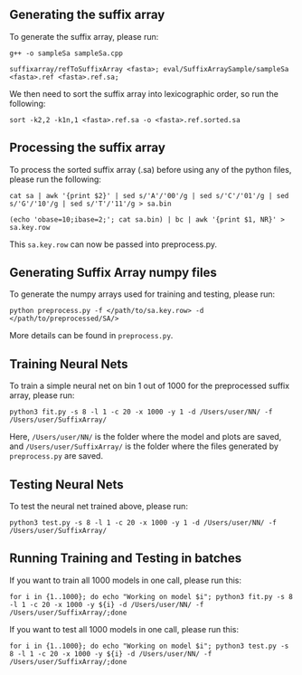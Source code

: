 ## Generating the suffix array

To generate the suffix array, please run:

```
g++ -o sampleSa sampleSa.cpp

suffixarray/refToSuffixArray <fasta>; eval/SuffixArraySample/sampleSa <fasta>.ref <fasta>.ref.sa;
```

We then need to sort the suffix array into lexicographic order, so run the following:

```
sort -k2,2 -k1n,1 <fasta>.ref.sa -o <fasta>.ref.sorted.sa
```

## Processing the suffix array
To process the sorted suffix array (.sa) before using any of the python files, please run the following:

```
cat sa | awk '{print $2}' | sed s/'A'/'00'/g | sed s/'C'/'01'/g | sed s/'G'/'10'/g | sed s/'T'/'11'/g > sa.bin
```
```
(echo 'obase=10;ibase=2;'; cat sa.bin) | bc | awk '{print $1, NR}' > sa.key.row
```

This `sa.key.row` can now be passed into preprocess.py.

## Generating Suffix Array numpy files

To generate the numpy arrays used for training and testing, please run:

```
python preprocess.py -f </path/to/sa.key.row> -d </path/to/preprocessed/SA/>
```

More details can be found in `preprocess.py`.

## Training Neural Nets

To train a simple neural net on bin 1 out of 1000 for the preprocessed suffix array, please run:

```
python3 fit.py -s 8 -l 1 -c 20 -x 1000 -y 1 -d /Users/user/NN/ -f /Users/user/SuffixArray/ 
```

Here, `/Users/user/NN/` is the folder where the model and plots are saved, and `/Users/user/SuffixArray/` is the folder where the files generated by `preprocess.py` are saved.

## Testing Neural Nets

To test the neural net trained above, please run:

```
python3 test.py -s 8 -l 1 -c 20 -x 1000 -y 1 -d /Users/user/NN/ -f /Users/user/SuffixArray/
```

## Running Training and Testing in batches

If you want to train all 1000 models in one call, please run this:

```
for i in {1..1000}; do echo "Working on model $i"; python3 fit.py -s 8 -l 1 -c 20 -x 1000 -y ${i} -d /Users/user/NN/ -f /Users/user/SuffixArray/;done
```

If you want to test all 1000 models in one call, please run this:
```
for i in {1..1000}; do echo "Working on model $i"; python3 test.py -s 8 -l 1 -c 20 -x 1000 -y ${i} -d /Users/user/NN/ -f /Users/user/SuffixArray/;done
```
